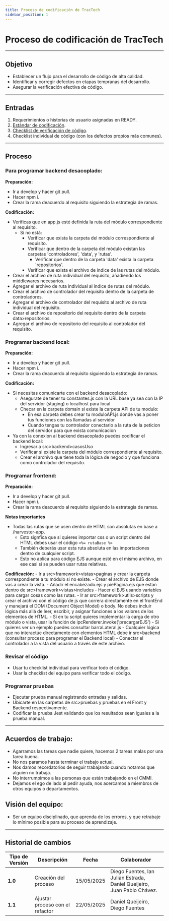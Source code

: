 ```yaml
---
title: Proceso de codificación de TracTech
sidebar_position: 1
---
```


# Proceso de codificación de TracTech

---

## Objetivo

- Establecer un flujo para el desarrollo de código de alta calidad.
- Identificar y corregir defectos en etapas tempranas del desarrollo.
- Asegurar la verificación efectiva de código.

---

## Entradas

1. Requerimientos o historias de usuario asignadas en READY.
2. [Estándar de codificación](/docs/standards/general).
3. [Checklist de verificación de código](https://docs.google.com/document/d/1ItP965B7cFppIUX3RPXg_ZuUiYZzSuGs1b5bMw2-ZpQ/edit?tab=t.0#heading=h.fhau7kjl46pa).
4. Checklist individual de código (con los defectos propios más comunes).

---

## Proceso

### Para programar backend desacoplado:

**Preparación:**
- Ir a develop y hacer git pull.
- Hacer npm i.
- Crear la rama deacuerdo al requisito siguiendo la estrategia de ramas.

**Codificación:**
- Verificas que en app.js esté definida la ruta del módulo correspondiente al requisito.
    - Si no está:
        - Verificar que exista la carpeta del módulo correspondiente al requisito.
        - Verificar que dentro de la carpeta del módulo existan las carpetas 'controladores', 'data', y 'rutas'.
            - Verificar que dentro de la carpeta 'data' exista la carpeta 'repositorios'.
        - Verificar que exista el archivo de índice de las rutas del módulo.
- Crear el archivo de ruta individual del requisito, añadiendo los middlewares necesarios.
- Agregar el archivo de ruta individual al índice de rutas del módulo.
- Crear el archivo de controlador del requisito dentro de la carpeta de controladores.
- Agregar el archivo de controlador del requisito al archivo de ruta individual del requisito.
- Crear el archivo de repositorio del requisito dentro de la carpeta data>repositorios.
- Agregar el archivo de repositorio del requisito al controlador del requisito.


### Programar backend local:

**Preparación:**
- Ir a develop y hacer git pull.
- Hacer npm i.
- Crear la rama deacuerdo al requisito siguiendo la estrategia de ramas.

**Codificación:**
- Si necesitas comunicarte con el backend desacoplado:
    - Asegurate de tener tu constantes.js con la URL base ya sea con la IP del servidor (staging) o localhost para local
    - Checar en la carpeta domain si existe la carpeta API de tu modulo:
        - En esa carpeta debes crear tu moduloAPI.js donde vas a poner tus funciones con las llamadas al servidor
        - Cuando tengas tu controlador conectarlo a la ruta de la peticion del servidor para que exista comunicacion
 -  Ya con la conexion al backend desacoplado puedes codificar el backend local:
    - Ingresar a src>backend>casosUso
    - Verificar si existe la carpeta del módulo correspondiente al requisito.
    - Crear el archivo que tiene toda la lógica de negocio y que funciona como controlador del requisito.

### Programar frontend:

**Preparación:**
- Ir a develop y hacer git pull.
- Hacer npm i.
- Crear la rama deacuerdo al requisito siguiendo la estrategia de ramas.

**Notas importantes**
- Todas las rutas que se usen dentro de HTML son absolutas en base a /harvester-app.
    - Esto signfica que si quieres importar css o un script dentro del HTML debes usar el código `<%= rutaBase %>`
    - También deberás usar esta ruta absoluta en las importaciones dentro de cualquier script.
    - Esto no aplica para código EJS aunque esté en el mismo archivo, en ese casi si se pueden usar rutas relativas.

**Codificación:**
    - Ir a src>framework>vistas>paginas y crear la carpeta correspondiente a tu módulo si no existe.
    - Crear el archivo de EJS donde vas a crear la vista.
        - Añadir el encabezado.ejs y piePagina.ejs que estan dentro de src>framework>vistas>includes
        - Hacer el EJS usando variables para cargar cosas como las rutas.
    - Ir ar src>framework>utils>scripts y crear el archivo con el código de js que correra directamente en el frontEnd y manejará el DOM (Document Object Model) o body. No debes incluir lógica más allá de leer, escribir, y asignar funciones a los valores de los elementos de HTML.
        - Si en tu script quieres implementar la carga de otro módulo o vista, usar la función de ipcRenderer.invoke('precargarEJS')
            - Si quieres ver un ejemplo puedes consultar barraLateral.js
    - Cualquier lógica que no interactúe directamente con elementos HTML debe ir src>backend (consultar proceso para programar el Backend local)
    - Conectar el controlador a la vista del usuario a través de este archivo.

### Revisar el código

- Usar tu checklist individual para verificar todo el código.
- Usar la checklist del equipo para verificar todo el código.

### Programar pruebas
- Ejecutar prueba manual registrando entradas y salidas.
- Ubicarte en las carpetas de src>pruebas y pruebas en el Front y Backend respectivamente.
- Codificar la prueba Jest validando que los resultados sean iguales a la prueba manual.

---

## Acuerdos de trabajo:
- Agarramos las tareas que nadie quiere, hacemos 2 tareas malas por una tarea buena.
- No nos paramos hasta terminar el trabajo actual.
- Nos damos recordatorios de seguir trabajando cuando notamos que alguien no trabaja.
- No interrumpimos a las personas que están trabajando en el CMMI.
- Dejamos el ego de lado al pedir ayuda, nos acercamos a miembros de otros equipos o departamentos.


## Visión del equipo:
- Ser un equipo disciplinado, que aprenda de los errores, y que retrabaje lo mínimo posible para su proceso de aprendizaje.

---

## Historial de cambios

| **Tipo de Versión** | **Descripción** | **Fecha**  | **Colaborador** |
| ------------------- | --------------- | ---------- | --------------- |
| **1.0** | Creación del proceso | 15/05/2025 | Diego Fuentes, Ian Julian Estrada, Daniel Queijeiro, Juan Pablo Chávez. |
| **1.1** | Ajustar proceso con el refactor | 22/05/2025 | Daniel Queijeiro, Diego Fuentes |